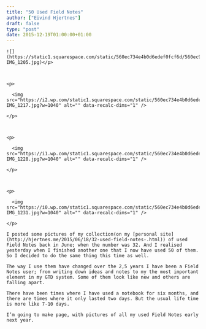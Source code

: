 ```yaml
---
title: "50 Used Field Notes"
author: ["Eivind Hjertnes"]
draft: false
type: "post"
date: 2015-12-19T01:00:00+01:00
---
```


```text
![](https://static1.squarespace.com/static/560ec734e4b0d6edef0fcf6d/560ec965e4b023d2c257ab18/567531f5c21b8664a2fb1915/1450521111330/20151219-IMG_1205.jpg)</p>



<p>

  <img src="https://i2.wp.com/static1.squarespace.com/static/560ec734e4b0d6edef0fcf6d/560ec965e4b023d2c257ab18/56753212d8af102d24d36d55/1450521136919/20151219-IMG_1217.jpg?w=1040" alt="" data-recalc-dims="1" />

</p>



<p>

  <img src="https://i1.wp.com/static1.squarespace.com/static/560ec734e4b0d6edef0fcf6d/560ec965e4b023d2c257ab18/567532141c1210f594d1883f/1450521142489/20151219-IMG_1228.jpg?w=1040" alt="" data-recalc-dims="1" />

</p>



<p>

  <img src="https://i0.wp.com/static1.squarespace.com/static/560ec734e4b0d6edef0fcf6d/560ec965e4b023d2c257ab18/5675322cd8af102d24d36d8b/1450521157851/20151219-IMG_1231.jpg?w=1040" alt="" data-recalc-dims="1" />

</p>
```

<div class="HTML">
  <div></div>

<p>

</div>

```text
I posted some pictures of my collection(on my [personal site](http://hjertnes.me/2015/06/18/32-used-field-notes-.html)) of used Field Notes back in June; when the number was 32. And I realised yesterday when I finished another one that I now have used 50 of them. So I decided to do the same thing this time as well.
```

<div class="HTML">
  <div></div>

</p>

</div>

<div class="HTML">
  <div></div>

<p>

</div>

```text
The way I use them have changed over the 2,5 years I have been a Field Notes user; from writing down ideas and notes to my the most important element in my GTD system. Some of them look like new and others are falling apart.
```

<div class="HTML">
  <div></div>

</p>

</div>

<div class="HTML">
  <div></div>

<p>

</div>

```text
There have been times where I have used a notebook for six months, and there are times where it only lasted two days. But the usual life time is more like 7-10 days.
```

<div class="HTML">
  <div></div>

</p>

</div>

<div class="HTML">
  <div></div>

<p>

</div>

```text
I’m going to make page, with pictures of all my used Field Notes early next year.
```

<div class="HTML">
  <div></div>

</p>

</div>
